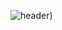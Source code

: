 ![header](https://capsule-render.vercel.app/api?text=JISOO%20KIM&type=slice&color=dO4bc&height=300&section=header&fontSize=100&fontColor=ffffff))
